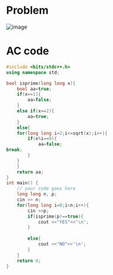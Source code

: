 # Problem
![image](https://user-images.githubusercontent.com/85293841/182860755-8215ce40-32b3-4245-93ef-5e6561e68d3f.png)
# AC code
```cpp
#include <bits/stdc++.h>
using namespace std;

bool isprime(long long x){
	bool aa=true;
	if(x==1){
		aa=false;
	}
	else if(x==2){
		aa=true;
	}
	else{
	for(long long i=2;i<=sqrt(x);i++){
		if(x%i==0){
			aa=false;
break;
		}
	}
	}
	return aa;
}
int main() {
	// your code goes here
	long long n, p;
	cin >> n;
	for(long long i=0;i<n;i++){
		cin >>p;
		if(isprime(p)==true){
			cout <<"YES"<<'\n';
		}
		
		else{
			cout <<"NO"<<'\n';
		}
	}
	return 0;
}
```
